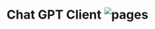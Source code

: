 # Chat GPT Client ![pages](https://github.com/MR-Addict/chat-gpt-client/actions/workflows/pages.yml/badge.svg)
